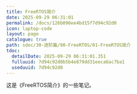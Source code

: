 ```yaml
---
title: FreeRTOS简介
date: 2025-09-29 06:31:01
permalink: /docs/126b096ee4bd15f7d94c92d0
icon: laptop-code
layout: page
catalogue: true
path: sdoc/30-进阶篇/90-FreeRTOS/01-FreeRTOS简介
tdoc:
  detailDate: 2025-09-29 06:31:01.351
  fulluuid: 7d94c92d0b5b4e879dd31eeca6ac7ba1
  useduuid: 7d94c92d0
---
```


这是《FreeRTOS简介》的一些笔记。
